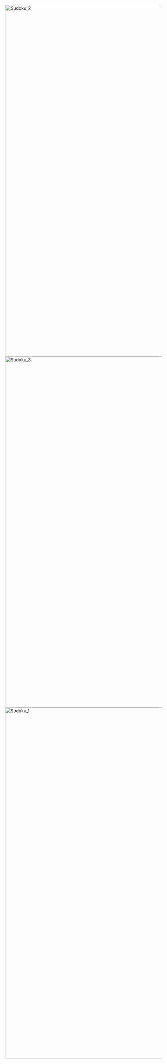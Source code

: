<img width="1128" alt="Sudoku_2" src="https://user-images.githubusercontent.com/75342312/132260444-27a09695-b54f-454d-bcb3-acac537b6d24.png">
<img width="1128" alt="Sudoku_3" src="https://user-images.githubusercontent.com/75342312/132260448-27ed9024-10f7-44e7-a73d-af58bf27eb60.png">
<img width="1128" alt="Sudoku_1" src="https://user-images.githubusercontent.com/75342312/132260426-48d8ec3c-66cd-4972-ac99-b3f640721dee.png">
